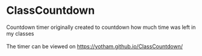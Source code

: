 # ClassCountdown

Countdown timer originally created to countdown how much time was left in my classes
<br></br>The timer can be viewed on https://yotham.github.io/ClassCountdown/
